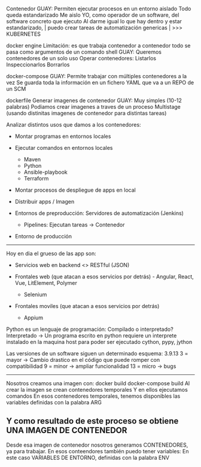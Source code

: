Contenedor
                        GUAY:   Permiten ejecutar procesos en un entorno aislado
                                Todo queda estandarizado
                                    Me aislo YO, como operador de un software, del software concreto que ejecuto
                                    Al darme igual lo que hay dentro y estar estandarizado, |
                                        puedo crear tareas de automatización genericas      | >>> KUBERNETES

docker engine           Limitación: es que trabaja contenedor a contenedor
                                    todo se pasa como argumentos de un comando shell
                        GUAY:       Queremos contenedores de un solo uso
                                    Operar contenedores:
                                        Listarlos
                                        Inspeccionarlos
                                        Borrarlos

docker-compose          GUAY:       Permite trabajar con múltiples contenedores a la vez
                                    Se guarda toda la información en un fichero YAML que va a un REPO de un SCM

dockerfile              Generar imagenes de contenedor
                        GUAY:
                            Muy simples (10-12 palabras)
                            Podiamos crear imagenes a traves de un proceso Multistage 
                                (usando distinitas imagenes de contenedor para distintas tareas)
                                
Analizar distintos usos que damos a los contenedores:

- Montar programas en entornos locales
- Ejecutar comandos en entornos locales
    - Maven
    - Python
    - Ansible-playbook
    - Terraform
- Montar procesos de despliegue de apps en local
- Distribuir apps / Imagen

- Entornos de preproducción: Servidores de automatización (Jenkins)
    - Pipelines: Ejecutan tareas -> Contenedor

- Entorno de producción



---

Hoy en dia el grueso de las app son:
- Servicios web en backend <> RESTful (JSON)

- Frontales web (que atacan a esos servicios por detrás) - Angular, React, Vue, LitElement, Polymer
    - Selenium
- Frontales moviles (que atacan a esos servicios por detrás)
    - Appium


Python es un lenguaje de programación:
    Compilado o interpretado?
    Interpretado -> Un programa escrito en python requiere un interprete instalado 
                    en la maquina host para poder ser ejecutado
                    cython, pypy, jython
                    
Las versiones de un software siguen un determinado esquema:
    3.9.13
    3  = mayor  -> Cambio drastico en el código que puede romper con compatibilidad
    9  = minor  -> ampliar funcionalidad
    13 = micro  -> bugs
    
    
----
Nosotros creamos una imagen con: docker build 
                                 docker-compose build
Al crear la imagen se crean contenedores temporales
Y en ellos ejecutamos comandos
    En esos contenedores temporales, tenemos disponibles las variables definidas con la palabra ARG

Y como resultado de este proceso se obtiene UNA IMAGEN DE CONTENEDOR
---
Desde esa imagen de contenedor nosotros generamos CONTENEDORES, ya para trabajar.
    En esos conteendores también puedo tener variables: En este caso VARIABLES DE ENTORNO, definidas con la palabra ENV
